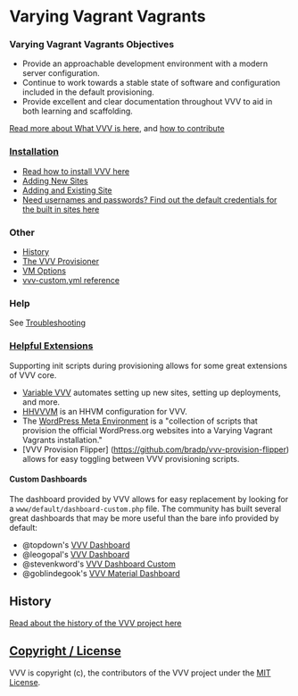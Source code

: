 # Varying Vagrant Vagrants

### Varying Vagrant Vagrants Objectives

* Provide an approachable development environment with a modern server configuration.
* Continue to work towards a stable state of software and configuration included in the default provisioning.
* Provide excellent and clear documentation throughout VVV to aid in both learning and scaffolding.

[Read more about What VVV is here](what-is-vvv.md), and [how to contribute](contributing.md)

### [Installation](#installation)

* [Read how to install VVV here](installation/index.md)
* [Adding New Sites](adding-a-new-site/index.md)
* [Adding and Existing Site](adding-an-existing-site.md)
* [Need usernames and passwords? Find out the default credentials for the built in sites here](default-credentials.md)

### Other

 * [History](history.md)
 * [The VVV Provisioner](the-vvv2-provisioner.md)
 * [VM Options](vm_config.md)
 * [vvv-custom.yml reference](vvv-config.yml.md)

### Help

See [Troubleshooting](troubleshooting.md)


### [Helpful Extensions](#extensions)

Supporting init scripts during provisioning allows for some great extensions of VVV core.

* [Variable VVV](https://github.com/bradp/vv) automates setting up new sites, setting up deployments, and more.
* [HHVVVM](https://github.com/johnjamesjacoby/hhvvvm) is an HHVM configuration for VVV.
* The [WordPress Meta Environment](https://github.com/iandunn/wordpress-meta-environment) is a "collection of scripts that provision the official WordPress.org websites into a Varying Vagrant Vagrants installation."
* [VVV Provision Flipper] (https://github.com/bradp/vvv-provision-flipper) allows for easy toggling between VVV provisioning scripts.

#### Custom Dashboards

The dashboard provided by VVV allows for easy replacement by looking for a `www/default/dashboard-custom.php` file. The community has built several great dashboards that may be more useful than the bare info provided by default:

* @topdown's [VVV Dashboard](https://github.com/topdown/VVV-Dashboard)
* @leogopal's [VVV Dashboard](https://github.com/leogopal/VVV-Dashboard)
* @stevenkword's [VVV Dashboard Custom](https://github.com/stevenkword/vvv-dashboard-custom)
* @goblindegook's [VVV Material Dashboard](https://github.com/goblindegook/vvv-material-dashboard)


## History

[Read about the history of the VVV project here](history.md)

## [Copyright / License](#license)

VVV is copyright (c), the contributors of the VVV project under the [MIT License](LICENSE).

